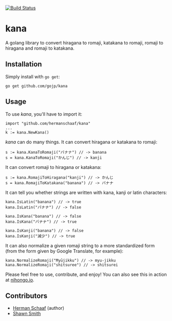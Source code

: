 [![Build Status](https://travis-ci.org/gojp/kana.png?branch=master)](https://travis-ci.org/gojp/kana)

kana
=======

A golang library to convert hiragana to romaji, katakana to romaji, romaji to hiragana and romaji to katakana. 

Installation
-------

Simply install with `go get`:

    go get github.com/gojp/kana

Usage
-------

To use *kana*, you'll have to import it:

    import "github.com/hermanschaaf/kana"
    ...
    k := kana.NewKana()

*kana* can do many things. It can convert hiragana or katakana to romaji:

    s := kana.KanaToRomaji("バナナ") // -> banana
    s = kana.KanaToRomaji("かんじ") // -> kanji

It can convert romaji to hiragana or katakana:

    s := kana.RomajiToHiragana("kanji") // -> かんじ
    s = kana.RomajiToKatakana("banana") // -> バナナ

It can tell you whether strings are written with kana, kanji or latin characters:

    kana.IsLatin("banana") // -> true
    kana.IsLatin("バナナ") // -> false

    kana.IsKana("banana") // -> false
    kana.IsKana("バナナ") // -> true

    kana.IsKanji("banana") // -> false
    kana.IsKanji("減少") // -> true

It can also normalize a given romaji string to a more standardized form (from the form given by Google Translate, for example):

    kana.NormalizeRomaji("Myūjikku") // -> myu-jikku
    kana.NormalizeRomaji("shitsuree") // -> shitsurei

Please feel free to use, contribute, and enjoy! You can also see this in action at [nihongo.io](http://nihongo.io).

Contributors
-------

- [Herman Schaaf](http://github.com/hermanschaaf) (author)
- [Shawn Smith](http://github.com/shawnps)